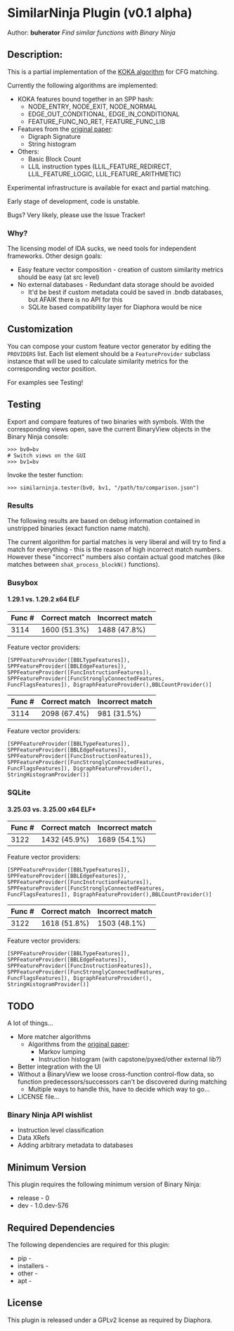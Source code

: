 # SimilarNinja Plugin (v0.1 alpha)
Author: **buherator**
_Find similar functions with Binary Ninja_
## Description:

This is a partial implementation of the [KOKA algorithm](http://joxeankoret.com/blog/2018/11/04/new-cfg-based-heuristic-diaphora/) for CFG matching. 

Currently the following algorithms are implemented:

* KOKA features bound together in an SPP hash:
  * NODE_ENTRY, NODE_EXIT, NODE_NORMAL
  * EDGE_OUT_CONDITIONAL, EDGE_IN_CONDITIONAL
  * FEATURE_FUNC_NO_RET, FEATURE_FUNC_LIB
* Features from the [original paper](https://census-labs.com/media/efficient-features-bindiff.pdf):
  * Digraph Signature
  * String histogram
* Others:
  * Basic Block Count
  * LLIL instruction types (LLIL_FEATURE_REDIRECT, LLIL_FEATURE_LOGIC, LLIL_FEATURE_ARITHMETIC)

Experimental infrastructure is available for exact and partial matching.

Early stage of development, code is unstable. 

Bugs? Very likely, please use the Issue Tracker!

### Why?

The licensing model of IDA sucks, we need tools for independent frameworks. Other design goals:

* Easy feature vector composition - creation of custom similarity metrics should be easy (at src level)
* No external databases - Redundant data storage should be avoided
  * It'd be best if custom metadata could be saved in .bndb databases, but AFAIK there is no API for this
  * SQLite based compatibility layer for Diaphora would be nice 

## Customization

You can compose your custom feature vector generator by editing the `PROVIDERS` list. Each list element should be a `FeatureProvider` subclass instance that will be used to calculate similarity metrics for the corresponding vector position. 

For examples see Testing! 

## Testing

Export and compare features of two binaries with symbols. With the corresponding views open, save the current BinaryView objects in the Binary Ninja console:

```
>>> bv0=bv
# Switch views on the GUI
>>> bv1=bv
```

Invoke the tester function:

```
>>> similarninja.tester(bv0, bv1, "/path/to/comparison.json")
```

### Results

The following results are based on debug information contained in unstripped binaries (exact function name match).

The current algorithm for partial matches is very liberal and will try to find a match for everything - this is the reason of high incorrect match numbers. However these "incorrect" numbers also contain actual good matches (like matches between `shaX_process_blockN()` functions). 

### Busybox 

#### 1.29.1 vs. 1.29.2 x64 ELF

| Func # | Correct match | Incorrect match |
|--------|---------------|-----------------|
| 3114   | 1600 (51.3%)  | 1488 (47.8%)    |

Feature vector providers:
```
[SPPFeatureProvider([BBLTypeFeatures]), SPPFeatureProvider([BBLEdgeFeatures]), SPPFeatureProvider([FuncInstructionFeatures]), SPPFeatureProvider([FuncStronglyConnectedFeatures, FuncFlagsFeatures]), DigraphFeatureProvider(),BBLCountProvider()]
```

| Func # | Correct match | Incorrect match |
|--------|---------------|-----------------|
| 3114   | 2098 (67.4%)  | 981 (31.5%)     |

Feature vector providers:
```
[SPPFeatureProvider([BBLTypeFeatures]), SPPFeatureProvider([BBLEdgeFeatures]), SPPFeatureProvider([FuncInstructionFeatures]), SPPFeatureProvider([FuncStronglyConnectedFeatures, FuncFlagsFeatures]), DigraphFeatureProvider(), StringHistogramProvider()] 
```


### SQLite

#### 3.25.03 vs. 3.25.00 x64 ELF*

| Func # | Correct match | Incorrect match |
|--------|---------------|-----------------|
| 3122   | 1432 (45.9%)  | 1689 (54.1%)    |

Feature vector providers:
```
[SPPFeatureProvider([BBLTypeFeatures]), SPPFeatureProvider([BBLEdgeFeatures]), SPPFeatureProvider([FuncInstructionFeatures]), SPPFeatureProvider([FuncStronglyConnectedFeatures, FuncFlagsFeatures]), DigraphFeatureProvider(),BBLCountProvider()]
```

| Func # | Correct match | Incorrect match |
|--------|---------------|-----------------|
| 3122   | 1618 (51.8%)  | 1503 (48.1%)    |

Feature vector providers:
```
[SPPFeatureProvider([BBLTypeFeatures]), SPPFeatureProvider([BBLEdgeFeatures]), SPPFeatureProvider([FuncInstructionFeatures]), SPPFeatureProvider([FuncStronglyConnectedFeatures, FuncFlagsFeatures]), DigraphFeatureProvider(), StringHistogramProvider()] 
```

## TODO

A lot of things...

* More matcher algorithms
  * Algorithms from the [original paper](https://census-labs.com/media/efficient-features-bindiff.pdf):
    * Markov lumping
    * Instruction histogram (with capstone/pyxed/other external lib?)
* Better integration with the UI
* Without a BinaryView we loose cross-function control-flow data, so function predecessors/successors can't be discovered during matching
  * Multiple ways to handle this, have to decide which way to go...
* LICENSE file...

### Binary Ninja API wishlist

* Instruction level classification  
* Data XRefs
* Adding arbitrary metadata to databases

## Minimum Version

This plugin requires the following minimum version of Binary Ninja:

 * release - 0
 * dev - 1.0.dev-576

## Required Dependencies

The following dependencies are required for this plugin:

 * pip - 
 * installers - 
 * other - 
 * apt - 

## License
This plugin is released under a GPLv2 license as required by Diaphora. 


